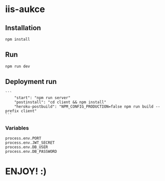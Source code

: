 # iis-aukce

## Installation

    npm install

## Run

    npm run dev

## Deployment run

    ```
        "start": "npm run server"
        "postinstall": "cd client && npm install"
        "heroku-postbuild": "NPM_CONFIG_PRODUCTION=false npm run build --prefix client"
    ```

### Variables

    process.env.PORT
    process.env.JWT_SECRET
    process.env.DB_USER
    process.env.DB_PASSWORD

# ENJOY! :)